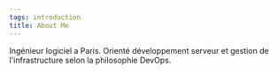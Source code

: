 ```yaml
---
tags: introduction
title: About Me
---
```


Ingénieur logiciel a Paris. Orienté développement serveur et gestion de l'infrastructure selon la philosophie DevOps.


